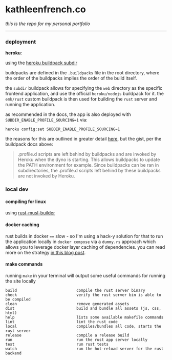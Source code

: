 # kathleenfrench.co

_this is the repo for my personal portfolio_

----

### deployment

**heroku**:

using the [heroku buildpack subdir](https://elements.heroku.com/buildpacks/sectorlabs/heroku-buildpack-subdir)

buildpacks are defined in the `.buildpacks` file in the root directory, where the order of the buildpacks implies the order of the build itself.

the `subdir` buildpack allows for specifying the `web` directory as the specific frontend application, and use the official `heroku/nodejs` buildpack for it. the `emk/rust` custom buildpack is then used for building the `rust` server and running the application.

as recommended in the docs, the app is also deployed with `SUBDIR_ENABLE_PROFILE_SOURCING=1` via:

```
heroku config:set SUBDIR_ENABLE_PROFILE_SOURCING=1
```

the reasons for this are outlined in greater detail [here](https://devcenter.heroku.com/articles/buildpack-api#profile-d-scripts), but the gist, per the buildpack docs above:

> .profile.d scripts are left behind by buildpacks and are invoked by Heroku when the dyno is starting. This allows buildpacks to update the PATH environment for example. Since buildpacks can be ran in subdirectories, the .profile.d scripts left behind by these buildpacks are not invoked by Heroku.

### local dev

#### compiling for linux

using [rust-musl-builder](https://github.com/emk/rust-musl-builder)

#### docker caching

rust builds in docker `==` slow - so I'm using a hack-y solution for that to run the application locally in `docker compose` via a `dummy.rs` approach which allows you to leverage docker layer caching of dependencies. you can read more on the strategy [in this blog post](https://blog.mgattozzi.dev/caching-rust-docker-builds/).

#### make commands

running `make` in your terminal will output some useful commands for running the site locally

```
build                          compile the rust server binary
check                          verify the rust server bin is able to be compiled
clean                          remove generated assets
dist                           build and bundle all assets (js, css, html)
help                           lists some available makefile commands
lint                           lint the rust code
local                          compiles/bundles all code, starts the rust server
release                        compile a release build
run                            run the rust app server locally
test                           run rust tests
watch                          run the hot-reload server for the rust backend
```

